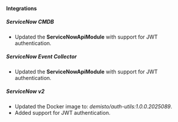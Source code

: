 
#### Integrations

##### ServiceNow CMDB

- Updated the **ServiceNowApiModule** with support for JWT authentication.

##### ServiceNow Event Collector

- Updated the **ServiceNowApiModule** with support for JWT authentication.

##### ServiceNow v2

- Updated the Docker image to: *demisto/auth-utils:1.0.0.2025089*.
- Added support for JWT authentication.
